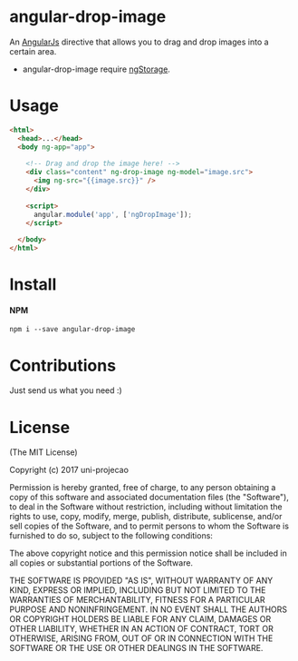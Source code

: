# angular-drop-image

An [AngularJs](https://github.com/angular/angular.js) directive that allows you to drag and drop images into a certain area.

- angular-drop-image require [ngStorage](https://github.com/gsklee/ngStorage).

# Usage

```html
<html>
  <head>...</head>
  <body ng-app="app">
  
    <!-- Drag and drop the image here! -->
    <div class="content" ng-drop-image ng-model="image.src">
      <img ng-src="{{image.src}}" />
    </div>
    
    <script>
      angular.module('app', ['ngDropImage']);
    </script>
    
  </body>
</html>
```


# Install

#### NPM

`npm i --save angular-drop-image`

# Contributions

Just send us what you need :)

# License

(The MIT License)

Copyright (c) 2017 uni-projecao

Permission is hereby granted, free of charge, to any person obtaining a copy
of this software and associated documentation files (the "Software"), to deal
in the Software without restriction, including without limitation the rights
to use, copy, modify, merge, publish, distribute, sublicense, and/or sell
copies of the Software, and to permit persons to whom the Software is
furnished to do so, subject to the following conditions:

The above copyright notice and this permission notice shall be included in all
copies or substantial portions of the Software.

THE SOFTWARE IS PROVIDED "AS IS", WITHOUT WARRANTY OF ANY KIND, EXPRESS OR
IMPLIED, INCLUDING BUT NOT LIMITED TO THE WARRANTIES OF MERCHANTABILITY,
FITNESS FOR A PARTICULAR PURPOSE AND NONINFRINGEMENT. IN NO EVENT SHALL THE
AUTHORS OR COPYRIGHT HOLDERS BE LIABLE FOR ANY CLAIM, DAMAGES OR OTHER
LIABILITY, WHETHER IN AN ACTION OF CONTRACT, TORT OR OTHERWISE, ARISING FROM,
OUT OF OR IN CONNECTION WITH THE SOFTWARE OR THE USE OR OTHER DEALINGS IN THE
SOFTWARE.
